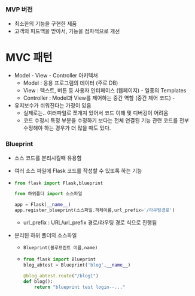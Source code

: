 

### MVP 버전

* 최소한의 기능을 구현한 제품
* 고객의 피드백을 받아서, 기능을 점차적으로 개선

# MVC 패턴

* Model - View - Controller 아키텍쳐
  * Model : 응용 프로그램의 데이터 (주로 DB)
  * View : 텍스트, 버튼 등 사용자 인터페이스 (웹페이지) - 일종의 Templates
  * Controller : Model과 View를 제어하는 중간 역할 (중간 제어 코드) - 
* 유지보수가 쉬워진다는 가정이 있음
  * 실제로는.. 여러파일로 쪼개져 있어서 코드 이해 및 디버깅이 어려움
  * 코드 수정시 특정 부분을 수정하기 보다는 전체 연결된 기능 관련 코드를 전부 수정해야 하는 경우가 더 많을 때도 있다.



### Blueprint

* 소스 코드를 분리시킬때 유용함

* 여러 소스 파일에 Flask 코드를 작성할 수 있또록 하는 기능

* ```python
  from flask import Flask,blueprint
  
  from 하위폴더 import 소스파일
  
  app = Flask(__name__)
  app.register_blueprint(소스파일.객체이름,url_prefix='/라우팅경로')
  ```

  * url_prefix : URL/url_prefix 경로/라우팅 경로 식으로 진행됨

* 분리된 하위 폴더의 소스파일

  * `Blueprint(블루프린트 이름,name)`

  * ```python
    from flask import Blueprint
    blog_abtest = Blueprint('blog',__name__)
    
    @blog_abtest.route("/blog1")
    def blog():
        return "blueprint test login--..."
    ```

